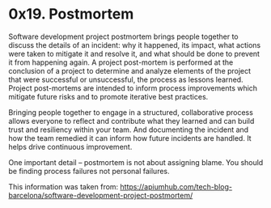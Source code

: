 <h1>0x19. Postmortem</h1>

Software development project postmortem brings people together to discuss the details of an incident: why it happened, its impact, what actions were taken to mitigate it and resolve it, and what should be done to prevent it from happening again.
A project post-mortem is performed at the conclusion of a project to determine and analyze elements of the project that were successful or unsuccessful, the process as lessons learned.
Project post-mortems are intended to inform process improvements which mitigate future risks and to promote iterative best practices.

Bringing people together to engage in a structured, collaborative process allows everyone to reflect and contribute what they learned and can build trust and resiliency within your team. And documenting the incident and how the team remedied it can inform how future incidents are handled. It helps drive continuous improvement.

One important detail – postmortem is not about assigning blame. You should be finding process failures not personal failures.

This information was taken from: https://apiumhub.com/tech-blog-barcelona/software-development-project-postmortem/
